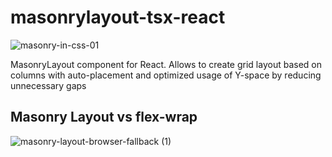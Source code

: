 # masonrylayout-tsx-react
![masonry-in-css-01](https://github.com/prg938/masonrylayout-tsx-react/assets/7237762/47b9d96b-cb31-46c8-a9aa-2b9251394d28)

MasonryLayout component for React. Allows to create grid layout based on columns with auto-placement and optimized usage of Y-space by reducing unnecessary gaps

## Masonry Layout vs flex-wrap
![masonry-layout-browser-fallback (1)](https://github.com/prg938/masonrylayout-tsx-react/assets/7237762/2be76b88-daa7-40cd-baa5-522b67384ae9)
